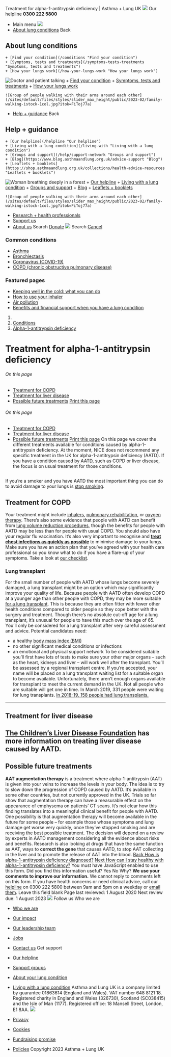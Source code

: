 
Treatment for alpha-1-antitrypsin deficiency | Asthma + Lung UK
 [![](/themes/custom/asthma-lung-uk/images/aluk-logo.png)](/ "Homepage")
 Our helpline **0300 222 5800**
* Main menu
![](/wingsuit/asthma-lung-uk/images/aluk-logo.png)
* [About lung conditions](#about "About lung conditions")
 Back
 
## About lung conditions
	+ [Find your condition](/conditions "Find your condition")
	+ [Symptoms, tests and treatments](/symptoms-tests-treatments "Symptoms, tests and treatments")
	+ [How your lungs work](/how-your-lungs-work "How your lungs work")
![Doctor and patient talking](/sites/default/files/styles/slider_max_height/public/2023-02/119589.jpg?itok=IfMKqhqJ)
	+ [Find your condition](/conditions)
	+ [Symptoms, tests and treatments](/symptoms-tests-treatments)
	+ [How your lungs work](/how-your-lungs-work)
	
	
	![Group of people walking with their arms around each other](/sites/default/files/styles/slider_max_height/public/2023-02/family-walking-istock-1col.jpg?itok=FiToj77a)
* [Help + guidance](#get-support "Help + guidance")
 Back
 
## Help + guidance
	+ [Our helpline](/helpline "Our helpline")
	+ [Living with a lung condition](/living-with "Living with a lung condition")
	+ [Groups and support](/help/support-network "Groups and support")
	+ [Blog](https://www.blog.asthmaandlung.org.uk/advice-support "Blog")
	+ [Leaflets + booklets](https://shop.asthmaandlung.org.uk/collections/health-advice-resources "Leaflets + booklets")
![Woman breathing deeply in a forest](/sites/default/files/styles/slider_max_height/public/2023-02/A%2BLUK%20Generic73.jpg?itok=IY-jWei3)
	+ [Our helpline](/helpline)
	+ [Living with a lung condition](/living-with)
	+ [Groups and support](/help/support-network)
	+ [Blog](https://www.blog.asthmaandlung.org.uk/advice-support)
	+ [Leaflets + booklets](https://shop.asthmaandlung.org.uk/collections/health-advice-resources "Leaflets and booklets about lung conditions")
	
	
	![Group of people walking with their arms around each other](/sites/default/files/styles/slider_max_height/public/2023-02/family-walking-istock-1col.jpg?itok=FiToj77a)
* [Research + health professionals](/research-health-professionals "Research + health professionals")
* [Support us](/support-us "Support us")
* [About us](/about-us "About us")
Search
[Donate](https://action.asthmaandlung.org.uk/page/99720/donate/1?ea_tracking_id=General_WebsiteALUK_Header_Regular "Donate") 
 [![](/themes/custom/asthma-lung-uk/images/aluk-logo.png)](/ "Homepage")
Search
[Cancel](#)
### Common conditions
* [Asthma](/conditions/asthma)
* [Bronchiectasis](/conditions/bronchiectasis)
* [Coronavirus (COVID-19)](/conditions/coronavirus)
* [COPD (chronic obstructive pulmonary disease)](/conditions/copd-chronic-obstructive-pulmonary-disease)
### Featured pages
* [Keeping well in the cold: what you can do](/living-with/cold-weather)
* [How to use your inhaler](/living-with/inhaler-videos)
* [Air pollution](/living-with/air-pollution)
* [Benefits and financial support when you have a lung condition](/living-with/benefits)
1. 
3. [Conditions](/conditions)
5. [Alpha-1-antitrypsin deficiency](/conditions/alpha-1-antitrypsin-deficiency)
# Treatment for alpha-1-antitrypsin deficiency
###### On this page
* [Treatment for COPD](#copd)
* [Treatment for liver disease](#liver)
* [Possible future treatments](#future)
[Print this page](javascript:window.print();) 
###### On this page
* [Treatment for COPD](#copd)
* [Treatment for liver disease](#liver)
* [Possible future treatments](#future)
[Print this page](javascript:window.print();) 
On this page we cover the different treatments available for conditions caused by alpha-1-antitrypsin deficiency.
At the moment, NICE does not recommend any specific treatment in the UK for alpha-1-antitrypsin deficiency (AATD). If you have a condition caused by AATD, such as COPD or liver disease, the focus is on usual treatment for those conditions.
## 
 If you’re a smoker and you have AATD
the most important thing you can do to avoid damage to your lungs is [stop smoking](https://www.blf.org.uk/support-for-you/smoking).
## Treatment for COPD
Your treatment might include [inhalers](https://www.blf.org.uk/support-for-you/copd/treatment/medications), [pulmonary rehabilitation](https://www.blf.org.uk/support-for-you/exercise/pulmonary-rehabilitation), or [oxygen therapy](https://www.blf.org.uk/support-for-you/oxygen). There’s also some evidence that people with AATD can benefit from [lung volume reduction procedures](https://www.blf.org.uk/support-for-you/copd/treatment/surgery), though the benefits for people with AATD may be less than for people with usual COPD. You should also have your regular flu vaccination.
It’s also very important to recognise and **[treat chest infections as quickly as possible](https://www.blf.org.uk/support-for-you/copd/flare-ups)** to minimise damage to your lungs. Make sure you have an action plan that you’ve agreed with your health care professional so you know what to do if you have a flare-up of your symptoms. Take a look at [our checklist](https://eur02.safelinks.protection.outlook.com/?url=https%3A%2F%2Fwww.blf.org.uk%2Fsupport-for-you%2Fcopd%2Fflare-ups%23checklist&data=02%7C01%7CJRogers%40auk-blf.org.uk%7C4a68c6d87fd1431f86db08d7fd64a240%7C896c0d075ac74eaab47814e2ef4d348d%7C0%7C0%7C637256480969908602&sdata=H5heqWpyvloL7AAkUP0DoEDtLkXC2K6HZcO81zNPQQk%3D&reserved=0).
### Lung transplant
For the small number of people with AATD whose lungs become severely damaged, a lung transplant might be an option which may significantly improve your quality of life.
Because people with AATD often develop COPD at a younger age than other people with COPD, they may be more suitable [for a lung transplant](https://www.blf.org.uk/support-for-you/copd/treatment#surgery). This is because they are often fitter with fewer other health conditions compared to older people so they cope better with the surgery and treatment. Though there’s no absolute cut-off age for a lung transplant, it’s unusual for people to have this much over the age of 65.
You’ll only be considered for a lung transplant after very careful assessment and advice. Potential candidates need:
* a healthy [body mass index (BMI)](http://www.nhs.uk/Livewell/loseweight/Pages/BodyMassIndex.aspx)
* no other significant medical conditions or infections
* an emotional and physical support network
To be considered suitable you’ll first have lots of tests to make sure your other major organs – such as the heart, kidneys and liver – will work well after the transplant. You’ll be assessed by a regional transplant centre. If you’re accepted, your name will be placed on a lung transplant waiting list for a suitable organ to become available.
Unfortunately, there aren’t enough organs available for transplant to meet the current demand in the UK. Not all people who are suitable will get one in time. In March 2019, 331 people were waiting for lung transplants. [In 2018-19, 158 people had lung transplants.](https://www.odt.nhs.uk/statistics-and-reports/organ-specific-reports/)
---
## Treatment for liver disease
[The Children’s Liver Disease Foundation](https://childliverdisease.org/liver-information/childhood-liver-conditions/alpha-1-antitrypsin-deficiency/) has more information on treating liver disease caused by AATD.
---
## Possible future treatments
**AAT augmentation therapy** is a treatment where alpha-1-antitrypsin (AAT) is given into your veins to increase the levels in your body. The idea is to try to slow down the progression of COPD caused by AATD. It’s available in some other countries, but not currently approved in the UK.
Trials so far show that augmentation therapy can have a measurable effect on the appearance of emphysema on patients’ CT scans. It’s not clear how this finding translates into a meaningful clinical benefit for people with AATD. One possibility is that augmentation therapy will become available in the future for some people – for example those whose symptoms and lung damage get worse very quickly, once they’ve stopped smoking and are receiving the best possible treatment. The decision will depend on a review by experts in AATD management considering all the evidence about risks and benefits.
Research is also looking at drugs that have the same function as AAT, ways to **correct the gene** that causes AATD, to stop AAT collecting in the liver and to promote the release of AAT into the blood.
[Back
How is alpha-1-antitrypsin deficiency diagnosed?](/conditions/alpha-1-antitrypsin-deficiency/how-alpha-1-antitrypsin-deficiency-diagnosed)
[Next
How can I stay healthy with alpha-1-antitrypsin deficiency?](/conditions/alpha-1-antitrypsin-deficiency/how-can-i-stay-healthy-alpha-1-antitrypsin-deficiency)
You must have JavaScript enabled to use this form.
Did you find this information useful?
Yes
No
Why?
**We use your comments to improve our information.** We cannot reply to comments left on this form. If you have health concerns or need clinical advice, call our [helpline](/helpline) on 0300 222 5800 between 9am and 5pm on a weekday or [email them](/helpline).
Leave this field blank
Page last reviewed: 
1 August 2020
Next review due: 
1 August 2023
 [![](/sites/default/files/2023-01/footer-logo%20%281%29.png)](/ "Homepage")
Follow us
 Who we are
 
* [Who we are](/about-us/who-we-are)
* [Our impact](/about-us/our-impact)
* [Our leadership team](/about-us/our-leadership-team)
* [Jobs](/work-us)
* [Contact us](/about-us/contact-us)
 Get support
 
* [Our helpline](/helpline)
* [Support groups](/help/support-network)
* [About your lung condition](/conditions)
* [Living with a lung condition](/living-with)
Asthma and Lung UK is a company limited by guarantee 01863614 (England and Wales). VAT number 648 8121 18.
Registered charity in England and Wales (326730), Scotland (SC038415) and the Isle of Man (1177). Registered office: 18 Mansell Street, London, E1 8AA.
[![](/sites/default/files/2023-01/reg-logo%20%281%29.png)](https://www.fundraisingregulator.org.uk)
![]()
![]()
* [Privacy](/privacy-policy)
* [Cookies](/cookies-how-we-use-them)
* [Fundraising promise](/fundraising-promise)
* [Policies](/about-us/policies)
 Copyright 2023 Asthma + Lung UK
 
